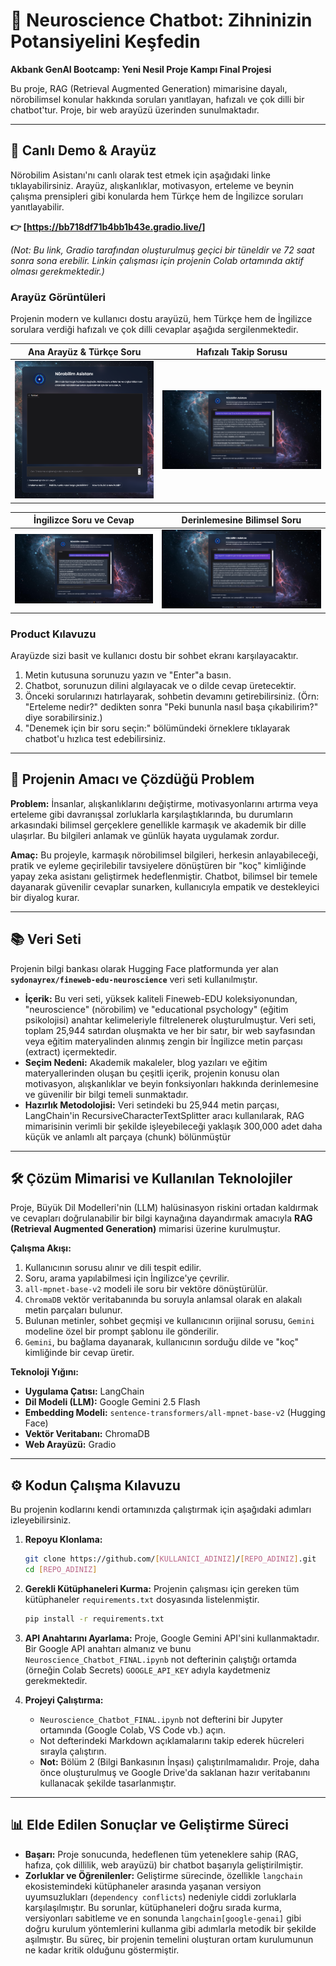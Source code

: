 # 🧠 Neuroscience Chatbot: Zihninizin Potansiyelini Keşfedin

**Akbank GenAI Bootcamp: Yeni Nesil Proje Kampı Final Projesi**

Bu proje, RAG (Retrieval Augmented Generation) mimarisine dayalı, nörobilimsel konular hakkında soruları yanıtlayan, hafızalı ve çok dilli bir chatbot'tur. Proje, bir web arayüzü üzerinden sunulmaktadır.

---

## 🚀 Canlı Demo & Arayüz

Nörobilim Asistanı'nı canlı olarak test etmek için aşağıdaki linke tıklayabilirsiniz. Arayüz, alışkanlıklar, motivasyon, erteleme ve beynin çalışma prensipleri gibi konularda hem Türkçe hem de İngilizce soruları yanıtlayabilir.

**👉 [https://bb718df71b4bb1b43e.gradio.live/]**

*(Not: Bu link, Gradio tarafından oluşturulmuş geçici bir tüneldir ve 72 saat sonra sona erebilir. Linkin çalışması için projenin Colab ortamında aktif olması gerekmektedir.)*

### Arayüz Görüntüleri

Projenin modern ve kullanıcı dostu arayüzü, hem Türkçe hem de İngilizce sorulara verdiği hafızalı ve çok dilli cevaplar aşağıda sergilenmektedir.

| Ana Arayüz & Türkçe Soru | Hafızalı Takip Sorusu |
| :---: | :---: |
| ![Ana Arayüz](https://github.com/Fatmanurkntr/Neuroscience-Chatbot/blob/main/chatbotekran.png?raw=true) | ![Hafıza Testi](https://github.com/Fatmanurkntr/Neuroscience-Chatbot/blob/main/chatbotekran1.png?raw=true) |

| İngilizce Soru ve Cevap | Derinlemesine Bilimsel Soru |
| :---: | :---: |
| ![İngilizce Test](https://github.com/Fatmanurkntr/Neuroscience-Chatbot/blob/main/chatbotekran2.png?raw=true) | ![Bilimsel Soru](https://github.com/Fatmanurkntr/Neuroscience-Chatbot/blob/main/chatbotekran3.png?raw=true) |

### Product Kılavuzu
Arayüzde sizi basit ve kullanıcı dostu bir sohbet ekranı karşılayacaktır.
1.  Metin kutusuna sorunuzu yazın ve "Enter"a basın.
2.  Chatbot, sorunuzun dilini algılayacak ve o dilde cevap üretecektir.
3.  Önceki sorularınızı hatırlayarak, sohbetin devamını getirebilirsiniz. (Örn: "Erteleme nedir?" dedikten sonra "Peki bununla nasıl başa çıkabilirim?" diye sorabilirsiniz.)
4.  "Denemek için bir soru seçin:" bölümündeki örneklere tıklayarak chatbot'u hızlıca test edebilirsiniz.

---

## 🎯 Projenin Amacı ve Çözdüğü Problem

**Problem:** İnsanlar, alışkanlıklarını değiştirme, motivasyonlarını artırma veya erteleme gibi davranışsal zorluklarla karşılaştıklarında, bu durumların arkasındaki bilimsel gerçeklere genellikle karmaşık ve akademik bir dille ulaşırlar. Bu bilgileri anlamak ve günlük hayata uygulamak zordur.

**Amaç:** Bu projeyle, karmaşık nörobilimsel bilgileri, herkesin anlayabileceği, pratik ve eyleme geçirilebilir tavsiyelere dönüştüren bir "koç" kimliğinde yapay zeka asistanı geliştirmek hedeflenmiştir. Chatbot, bilimsel bir temele dayanarak güvenilir cevaplar sunarken, kullanıcıyla empatik ve destekleyici bir diyalog kurar.

---

## 📚 Veri Seti

Projenin bilgi bankası olarak Hugging Face platformunda yer alan **`sydonayrex/fineweb-edu-neuroscience`** veri seti kullanılmıştır.

*   **İçerik:**  Bu veri seti, yüksek kaliteli Fineweb-EDU koleksiyonundan, "neuroscience" (nörobilim) ve "educational psychology" (eğitim psikolojisi) anahtar kelimeleriyle filtrelenerek oluşturulmuştur. Veri seti, toplam 25,944 satırdan oluşmakta ve her bir satır, bir web sayfasından veya eğitim materyalinden alınmış zengin bir İngilizce metin parçası (extract) içermektedir.
*   **Seçim Nedeni:** Akademik makaleler, blog yazıları ve eğitim materyallerinden oluşan bu çeşitli içerik, projenin konusu olan motivasyon, alışkanlıklar ve beyin fonksiyonları hakkında derinlemesine ve güvenilir bir bilgi temeli sunmaktadır.
*   **Hazırlık Metodolojisi:** Veri setindeki bu 25,944 metin parçası, LangChain'in RecursiveCharacterTextSplitter aracı kullanılarak, RAG mimarisinin verimli bir şekilde işleyebileceği yaklaşık 300,000 adet daha küçük ve anlamlı alt parçaya (chunk) bölünmüştür

---

## 🛠️ Çözüm Mimarisi ve Kullanılan Teknolojiler

Proje, Büyük Dil Modelleri'nin (LLM) halüsinasyon riskini ortadan kaldırmak ve cevapları doğrulanabilir bir bilgi kaynağına dayandırmak amacıyla **RAG (Retrieval Augmented Generation)** mimarisi üzerine kurulmuştur.

**Çalışma Akışı:**
1.  Kullanıcının sorusu alınır ve dili tespit edilir.
2.  Soru, arama yapılabilmesi için İngilizce'ye çevrilir.
3.  `all-mpnet-base-v2` modeli ile soru bir vektöre dönüştürülür.
4.  `ChromaDB` vektör veritabanında bu soruyla anlamsal olarak en alakalı metin parçaları bulunur.
5.  Bulunan metinler, sohbet geçmişi ve kullanıcının orijinal sorusu, `Gemini` modeline özel bir prompt şablonu ile gönderilir.
6.  `Gemini`, bu bağlama dayanarak, kullanıcının sorduğu dilde ve "koç" kimliğinde bir cevap üretir.

**Teknoloji Yığını:**
*   **Uygulama Çatısı:** LangChain
*   **Dil Modeli (LLM):** Google Gemini 2.5 Flash
*   **Embedding Modeli:** `sentence-transformers/all-mpnet-base-v2` (Hugging Face)
*   **Vektör Veritabanı:** ChromaDB
*   **Web Arayüzü:** Gradio

---

## ⚙️ Kodun Çalışma Kılavuzu

Bu projenin kodlarını kendi ortamınızda çalıştırmak için aşağıdaki adımları izleyebilirsiniz.

1.  **Repoyu Klonlama:**
    ```bash
    git clone https://github.com/[KULLANICI_ADINIZ]/[REPO_ADINIZ].git
    cd [REPO_ADINIZ]
    ```

2.  **Gerekli Kütüphaneleri Kurma:**
    Projenin çalışması için gereken tüm kütüphaneler `requirements.txt` dosyasında listelenmiştir.
    ```bash
    pip install -r requirements.txt
    ```

3.  **API Anahtarını Ayarlama:**
    Proje, Google Gemini API'sini kullanmaktadır. Bir Google API anahtarı almanız ve bunu `Neuroscience_Chatbot_FINAL.ipynb` not defterinin çalıştığı ortamda (örneğin Colab Secrets) `GOOGLE_API_KEY` adıyla kaydetmeniz gerekmektedir.

4.  **Projeyi Çalıştırma:**
    *   `Neuroscience_Chatbot_FINAL.ipynb` not defterini bir Jupyter ortamında (Google Colab, VS Code vb.) açın.
    *   Not defterindeki Markdown açıklamalarını takip ederek hücreleri sırayla çalıştırın.
    *   **Not:** Bölüm 2 (Bilgi Bankasının İnşası) çalıştırılmamalıdır. Proje, daha önce oluşturulmuş ve Google Drive'da saklanan hazır veritabanını kullanacak şekilde tasarlanmıştır.

---

## 📊 Elde Edilen Sonuçlar ve Geliştirme Süreci

*   **Başarı:** Proje sonucunda, hedeflenen tüm yeteneklere sahip (RAG, hafıza, çok dillilik, web arayüzü) bir chatbot başarıyla geliştirilmiştir.
*   **Zorluklar ve Öğrenilenler:** Geliştirme sürecinde, özellikle `langchain` ekosistemindeki kütüphaneler arasında yaşanan versiyon uyumsuzlukları (`dependency conflicts`) nedeniyle ciddi zorluklarla karşılaşılmıştır. Bu sorunlar, kütüphaneleri doğru sırada kurma, versiyonları sabitleme ve en sonunda `langchain[google-genai]` gibi doğru kurulum yöntemlerini kullanma gibi adımlarla metodik bir şekilde aşılmıştır. Bu süreç, bir projenin temelini oluşturan ortam kurulumunun ne kadar kritik olduğunu göstermiştir.
